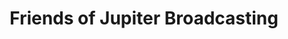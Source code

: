 ---
avatar: /images/people/friends.jpg
avatar_small: /images/people/friends_small.jpg
bio: No bio provided.
gplus: null
homepage: http://www.jupiterbroadcasting.com
instagram: null
linkedin: null
title: Friends of Jupiter Broadcasting
twitter: https://twitter.com/jupitersignal
type: host
username: friends
youtube: null
---